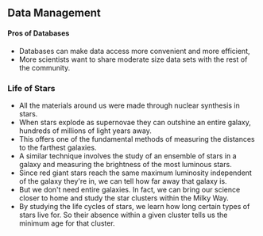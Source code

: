 ## Data Management

#### Pros of Databases
- Databases can make data access more convenient and more efficient,
- More scientists want to share moderate size data sets with the rest of the community. 

### Life of Stars
- All the materials around us were made through nuclear synthesis in stars.
- When stars explode as supernovae they can outshine an entire galaxy, hundreds of millions of light years away.
- This offers one of the fundamental methods of measuring the distances to the farthest galaxies. 
- A similar technique involves the study of an ensemble of stars in a galaxy and measuring the brightness of the most luminous stars. 
- Since red giant stars reach the same maximum luminosity independent of the galaxy they're in, we can tell how far away that galaxy is. 
- But we don't need entire galaxies. In fact, we can bring our science closer to home and study the star clusters within the Milky Way.
- By studying the life cycles of stars, we learn how long certain types of stars live for. So their absence within a given cluster tells us the minimum age for that cluster. 